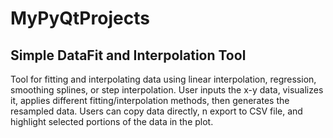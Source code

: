 # MyPyQtProjects


## Simple DataFit and Interpolation Tool

Tool for fitting and interpolating data using linear interpolation, regression, smoothing splines, or step interpolation. User inputs the x-y data, visualizes it, applies different fitting/interpolation methods, then generates the resampled data. Users can copy data directly, n export to CSV file, and highlight selected portions of the data in the plot.

###

###

### 

